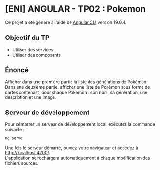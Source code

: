 # [ENI] ANGULAR - TP02 : Pokemon

Ce projet a été généré à l'aide de [Angular CLI](https://github.com/angular/angular-cli) version 19.0.4.

## Objectif du TP
- Utiliser des services
- Utiliser des composants

## Énoncé
Afficher dans une première partie la liste des générations de Pokémon.  
Dans une deuxième partie, afficher une liste de Pokémon sous forme de cartes contenant, pour chaque Pokémon : son nom, sa génération, une description et une image.

## Serveur de développement

Pour démarrer un serveur de développement local, exécutez la commande suivante :

```bash
ng serve
```

Une fois le serveur démarré, ouvrez votre navigateur et accédez à [http://localhost:4200/](http://localhost:4200/).  
L'application se rechargera automatiquement à chaque modification des fichiers sources.